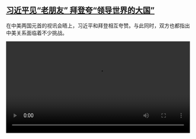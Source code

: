 <!--1637084825000-->
[习近平见“老朋友” 拜登夸“领导世界的大国”](https://www.dw.com/zh/%E4%B9%A0%E8%BF%91%E5%B9%B3%E8%A7%81%E2%80%9C%E8%80%81%E6%9C%8B%E5%8F%8B%E2%80%9D%20%E6%8B%9C%E7%99%BB%E5%A4%B8%E2%80%9C%E9%A2%86%E5%AF%BC%E4%B8%96%E7%95%8C%E7%9A%84%E5%A4%A7%E5%9B%BD%E2%80%9D/a-59839242)
------

<p>在中美两国元首的视讯会晤上，习近平和拜登相互夸赞。与此同时，双方也都指出中美关系面临着不少挑战。</small></p><video src="https://tvdownloaddw-a.akamaihd.net/dwtv_video/flv/vdt_zh/2021/bchi211116_002_bidenxi_01r_sd_avc.mp4" controls style="width:100%"></video>
